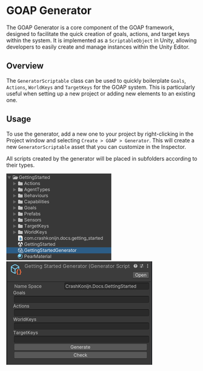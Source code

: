 # GOAP Generator

The GOAP Generator is a core component of the GOAP framework, designed to facilitate the quick creation of goals, actions, and target keys within the system. It is implemented as a `ScriptableObject` in Unity, allowing developers to easily create and manage instances within the Unity Editor.

## Overview

The `GeneratorScriptable` class can be used to quickly boilerplate `Goals`, `Actions`, `WorldKeys` and `TargetKeys` for the GOAP system. This is particularly useful when setting up a new project or adding new elements to an existing one.

## Usage
To use the generator, add a new one to your project by right-clicking in the Project window and selecting `Create > GOAP > Generator`. This will create a new `GeneratorScriptable` asset that you can customize in the Inspector.

All scripts created by the generator will be placed in subfolders according to their types.

![generator_folder.png](../images/generator_folder.png)
![generator_scriptable.png](../images/generator_scriptable.png)